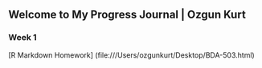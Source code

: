 ## Welcome to My Progress Journal | Ozgun Kurt

### Week 1

[R Markdown Homework] (file:///Users/ozgunkurt/Desktop/BDA-503.html)


